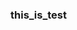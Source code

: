 <html lang="zh-CN"><head>
<meta charset="UTF-8">
<title>nice-test</title>
</head>
<h3>this_is_test</h3>

